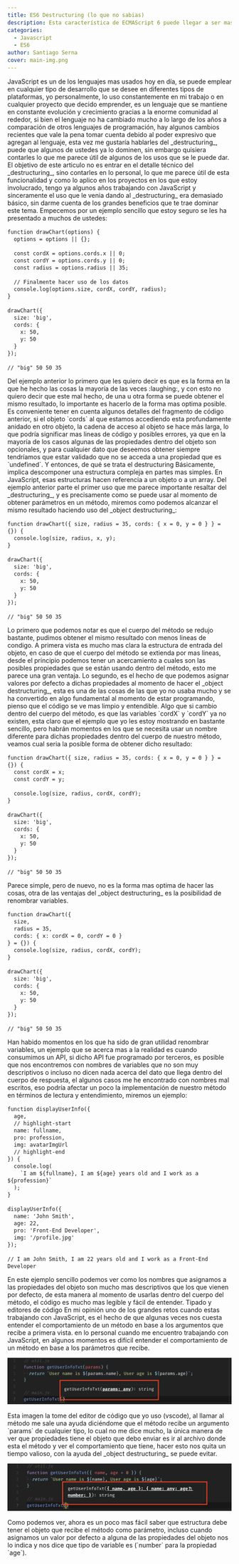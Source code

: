 ```yaml
---
title: ES6 Destructuring (lo que no sabias)
description: Esta característica de ECMAScript 6 puede llegar a ser mas útil de lo que crees
categories:
  - Javascript
  - ES6
author: Santiago Serna
cover: main-img.png
---
```


<app-paragraph>
JavaScript es un de los lenguajes mas usados hoy en día, se puede emplear en cualquier tipo de desarrollo que se desee en diferentes tipos de plataformas, yo personalmente, lo uso constantemente en mi trabajo o en cualquier proyecto que decido emprender, es un lenguaje que se mantiene en constante evolución y crecimiento gracias a la enorme comunidad al rededor, si bien el lenguaje no ha cambiado mucho a lo largo de los años a comparación de otros lenguajes de programación, hay algunos cambios recientes que vale la pena tomar cuenta debido al poder expresivo que agregan al lenguaje, esta vez me gustaría hablarles del _destructuring_, puede que algunos de ustedes ya lo dominen, sin embargo quisiera contarles lo que me parece útil de algunos de los usos que se le puede dar.
</app-paragraph>

<app-paragraph>
El objetivo de este articulo no es entrar en el detalle técnico del _destructuring_, sino contarles en lo personal, lo que me parece útil de esta funcionalidad y como lo aplico en los proyectos en los que estoy involucrado, tengo ya algunos años trabajando con JavaScript y sinceramente el uso que le venia dando al _destructuring_ era demasiado básico, sin darme cuenta de los grandes beneficios que te trae dominar este tema.
</app-paragraph>

<app-paragraph>
Empecemos por un ejemplo sencillo que estoy seguro se les ha presentado a muchos de ustedes:
</app-paragraph>

```javascript{numberLines: true}
function drawChart(options) {
  options = options || {};

  const cordX = options.cords.x || 0;
  const cordY = options.cords.y || 0;
  const radius = options.radius || 35;

  // Finalmente hacer uso de los datos
  console.log(options.size, cordX, cordY, radius);
}

drawChart({
  size: 'big',
  cords: {
    x: 50,
    y: 50
  }
});

// "big" 50 50 35
```

<app-paragraph>
Del ejemplo anterior lo primero que les quiero decir es que es la forma en la que he hecho las cosas la mayoría de las veces :laughing:, y con esto no quiero decir que este mal hecho, de una u otra forma se puede obtener el mismo resultado, lo importante es hacerlo de la forma mas optima posible.
</app-paragraph>

<app-paragraph>
Es conveniente tener en cuenta algunos detalles del fragmento de código anterior, si el objeto `cords` al que estamos accediendo esta profundamente anidado en otro objeto, la cadena de acceso al objeto se hace más larga, lo que podría significar mas lineas de código y posibles errores, ya que en la mayoría de los casos algunas de las propiedades dentro del objeto son opcionales, y para cualquier dato que deseemos obtener siempre tendríamos que estar validado que no se acceda a una propiedad que es `undefined`.
</app-paragraph>

<app-heading>
Y entonces, de qué se trata el destructuring
</app-heading>

<app-paragraph>
Básicamente, implica descomponer una estructura compleja en partes mas simples. En JavaScript, esas estructuras hacen referencia a un objeto o a un array.
</app-paragraph>

<app-paragraph>
Del ejemplo anterior parte el primer uso que me parece importante resaltar del _destructuring_, y es precisamente como se puede usar al momento de obtener parámetros en un método, miremos como podemos alcanzar el mismo resultado haciendo uso del _object destructuring_:
</app-paragraph>

```javascript{numberLines: true}
function drawChart({ size, radius = 35, cords: { x = 0, y = 0 } } = {}) {
  console.log(size, radius, x, y);
}

drawChart({
  size: 'big',
  cords: {
    x: 50,
    y: 50
  }
});

// "big" 50 50 35
```

<app-paragraph>
Lo primero que podemos notar es que el cuerpo del método se redujo bastante, pudimos obtener el mismo resultado con menos lineas de condigo. A primera vista es mucho mas clara la estructura de entrada del objeto, en caso de que el cuerpo del método se extienda por mas lineas, desde el principio podemos tener un acercamiento a cuales son las posibles propiedades que se están usando dentro del método, esto me parece una gran ventaja. Lo segundo, es el hecho de que podemos asignar valores por defecto a dichas propiedades al momento de hacer el _object destructuring_, esta es una de las cosas de las que yo no usaba mucho y se ha convertido en algo fundamental al momento de estar programando, pienso que el código se ve mas limpio y entendible.
</app-paragraph>

<app-paragraph>
Algo que si cambio dentro del cuerpo del método, es que las variables `cordX` y `cordY` ya no existen, esta claro que el ejemplo que yo les estoy mostrando en bastante sencillo, pero habrán momentos en los que se necesita usar un nombre diferente para dichas propiedades dentro del cuerpo de nuestro método, veamos cual seria la posible forma de obtener dicho resultado:
</app-paragraph>

```javascript{numberLines: true}
function drawChart({ size, radius = 35, cords: { x = 0, y = 0 } } = {}) {
  const cordX = x;
  const cordY = y;

  console.log(size, radius, cordX, cordY);
}

drawChart({
  size: 'big',
  cords: {
    x: 50,
    y: 50
  }
});

// "big" 50 50 35
```

<app-paragraph>
Parece simple, pero de nuevo, no es la forma mas optima de hacer las cosas, otra de las ventajas del _object destructuring_ es la posibilidad de renombrar variables.
</app-paragraph>

```javascript{numberLines: true}
function drawChart({
  size,
  radius = 35,
  cords: { x: cordX = 0, cordY = 0 }
} = {}) {
  console.log(size, radius, cordX, cordY);
}

drawChart({
  size: 'big',
  cords: {
    x: 50,
    y: 50
  }
});

// "big" 50 50 35
```

<app-paragraph>
Han habido momentos en los que ha sido de gran utilidad renombrar variables, un ejemplo que se acerca mas a la realidad es cuando consumimos un API, si dicho API fue programado por terceros, es posible que nos encontremos con nombres de variables que no son muy descriptivos o incluso no dicen nada acerca del dato que llega dentro del cuerpo de respuesta, el algunos casos me he encontrado con nombres mal escritos, eso podría afectar un poco la implementación de nuestro método en términos de lectura y entendimiento, miremos un ejemplo:
</app-paragraph>

```javascript{numberLines: true}
function displayUserInfo({
  age,
  // highlight-start
  name: fullname,
  pro: profession,
  img: avatarImgUrl
  // highlight-end
}) {
  console.log(
    `I am ${fullname}, I am ${age} years old and I work as a ${profession}`
  );
}

displayUserInfo({
  name: 'John Smith',
  age: 22,
  pro: 'Front-End Developer',
  img: '/profile.jpg'
});

// I am John Smith, I am 22 years old and I work as a Front-End Developer
```

<app-paragraph>
En este ejemplo sencillo podemos ver como los nombres que asignamos a las propiedades del objeto son mucho mas descriptivos que los que vienen por defecto, de esta manera al momento de usarlas dentro del cuerpo del método, el código es mucho mas legible y fácil de entender.
</app-paragraph>

<app-heading>
Tipado y editores de código
</app-heading>

<app-paragraph>
En mi opinión uno de los grandes retos cuando estas trabajando con JavaScript, es el hecho de que algunas veces nos cuesta entender el comportamiento de un método en base a los argumentos que recibe a primera vista.
</app-paragraph>

<app-paragraph>
en lo personal cuando me encuentro trabajando con JavaScript, en algunos momentos es difícil entender el comportamiento de un método en base a los parámetros que recibe.
</app-paragraph>

![image1](./image1.png)

<app-paragraph>
Esta imagen la tome del editor de código que yo uso (vscode), al llamar al método me sale una ayuda diciéndome que el método recibe un argumento `params` de cualquier tipo, lo cual no me dice mucho, la única manera de ver que propiedades tiene el objeto que debo enviar es ir al archivo donde esta el método y ver el comportamiento que tiene, hacer esto nos quita un tiempo valioso, con la ayuda del _object destructuring_ se puede evitar.
</app-paragraph>

![image1](./image2.png)

<app-paragraph>
Como podemos ver, ahora es un poco mas fácil saber que estructura debe tener el objeto que recibe el método como parámetro, incluso cuando asignamos un valor por defecto a alguna de las propiedades del objeto nos lo indica y nos dice que tipo de variable es (`number` para la propiedad `age`).
</app-paragraph>
